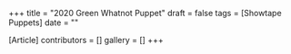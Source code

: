 +++
title = "2020 Green Whatnot Puppet"
draft = false
tags = [Showtape Puppets]
date = ""

[Article]
contributors = []
gallery = []
+++
